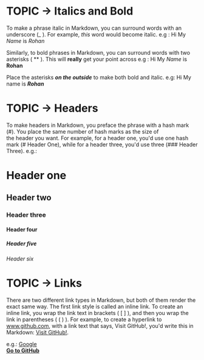 # TOPIC -> Italics and Bold
To make a phrase italic in Markdown, you can surround words with an underscore (_ ). For example, _this_ word would become italic.
e.g : Hi My _Name_ is _Rohan_

Similarly, to bold phrases in Markdown, you can surround words with two asterisks ( ** ). This will **really** get your point across
e.g : Hi My _Name_ is **Rohan**

Place the asterisks **_on the outside_** to make both bold and italic.
e.g: Hi My name is **_Rohan_**

# TOPIC -> Headers
To make headers in Markdown, you preface the phrase with a hash mark (#). You place the same number of hash marks as the size of  
the header you want. 
For example, for a header one, you'd use one hash mark (# Header One), while for a header three, you'd use three (### Header Three).
e.g.:
# Header one
## Header two
### Header three
#### Header four
##### Header five
###### Header six

# TOPIC -> Links
There are two different link types in Markdown, but both of them render the exact same way. The first link style is called an 
inline link. To create an inline link, you wrap the link text in brackets ( [ ] ), and then you wrap the link in 
parentheses ( ( ) ). For example, to create a hyperlink to www.github.com, with a link 
text that says, Visit GitHub!, you'd write this in Markdown: [Visit GitHub!](www.github.com).

e.g.: 
[Google](www.google.com)  
[**Go to GitHub**](www.github.com)

